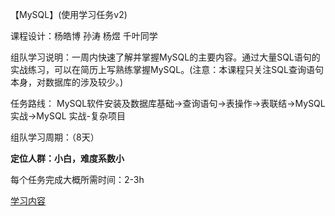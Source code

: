 【MySQL】(使用学习任务v2)

课程设计：杨皓博 孙涛 杨煜 千叶同学

组队学习说明：一周内快速了解并掌握MySQL的主要内容。通过大量SQL语句的实战练习，可以在简历上写熟练掌握MySQL。(注意：本课程只关注SQL查询语句本身，对数据库的涉及较少。)

任务路线： MySQL软件安装及数据库基础->查询语句->表操作->表联结->MySQL 实战->MySQL 实战-复杂项目

组队学习周期：（8天）

**定位人群：小白，难度系数小**

每个任务完成大概所需时间：2-3h



[学习内容](学习任务v2)